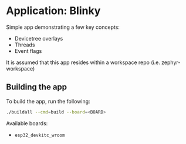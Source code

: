# Application: Blinky

Simple app demonstrating a few key concepts:
* Devicetree overlays
* Threads
* Event flags

It is assumed that this app resides within a workspace repo (i.e.
zephyr-workspace)

## Building the app

To build the app, run the following:
```bash
./buildall --cmd=build --board=<BOARD>
```

Available boards:
* `esp32_devkitc_wroom`
